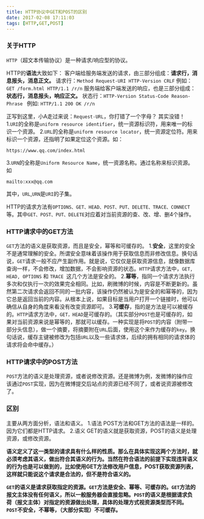 ```yaml
---
title: HTTP协议中GET和POST的区别
date: 2017-02-08 17:11:03
tags: [HTTP,GET,POST]
---
```



### 关于HTTP
`HTTP`（超文本传输协议）是一种请求/响应型的协议。

HTTP的**语法**大致如下：
客户端给服务端发送的请求，由三部分组成：**请求行，消息报头，消息正文。**
请求行：`Method Request-URI HTTP-Version CRLF`
例如：    `GET /form.html HTTP/1.1 /r/n`
服务端给客户端发送的响应，也是三部分组成：**状态行，消息报头，响应正文。**
状态行：`HTTP-Version Status-Code Reason-Phrase `
例如:      `HTTP/1.1 200 OK /r/n`

正写到这里，小A走过来说：`Request-URL`，你打错了一个字母？
其实没错！
1.`URI`的全称是`uniform resource identifier`，统一资源标识符，用来唯一的标识一个资源。
2.`URL`的全称是`uniform resource locator`，统一资源定位符。用来标识一个资源，还指明了如果定位这个资源。如：
```
https://www.qq.com/index.html
```
3.`URN`的全称是`Uniform Resource Name`，统一资源名称。通过名称来标识资源。如
```
mailto:xxx@qq.com
```
其中，`URL`,`URN`是`URI`的子集。

HTTP的请求方法有`OPTIONS、GET、HEAD、POST、PUT、DELETE、TRACE、CONNECT`等。其中`GET、POST、PUT、DELETE`对应着对当前资源的查、改、增、删4个操作。

### HTTP请求中的GET方法
`GET`方法的语义是获取资源，而且是安全，幂等和可缓存的。
1.**安全**，这里的安全不是通常理解的安全。所谓安全意味着该操作用于获取信息而非修改信息。换句话说，`GET`请求一般不应产生副作用。就是说，它仅仅是获取资源信息，就像数据库查询一样，不会修改，增加数据，不会影响资源的状态。`HTTP`请求方法中，`GET, HEAD, OPTIONS` 和 `TRACE `这几个方法是安全的。
2.**幂等**，指同一个请求方法执行多次和仅执行一次的效果完全相同。比如，刷微博的时候，内容是不断更新的。虽然第二次请求会返回不同的一批内容，该操作仍然被认为是安全的和幂等的，因为它总是返回当前的内容。从根本上说，如果目标是当用户打开一个链接时，他可以确信从自身的角度来看没有改变资源即可。
3.**可缓存**，指的是方法是可以被缓存的。`HTTP`请求方法中，`GET，HEAD`是可缓存的。（其实部分`POST`也是可缓存的，如果对当前资源来说是幂等的，那就可以缓存。一种实现是将`POST`的内容（附带一部分头信息），做一个摘要，将摘要附在`URL`后面，使用这个来作为缓存的`key`。换句话说，缓存主键被修改为包括`URL`以及一些请求体，后续的拥有相同的请求体的请求将会命中缓存。）

### HTTP请求中的POST方法
`POST`方法的语义是处理资源，或者说修改资源。还是微博为例，发微博的操作应该通过`POST`实现，因为在微博提交后站点的资源已经不同了，或者说资源被修改了。


### 区别
主要从两方面分析，语法和语义。
1.语法
POST方法和GET方法的语法是一样的。因为它们都是HTTP请求。
2.语义
GET的语义就是获取资源，POST的语义是处理资源，或修改资源。

**语义定义了这一类型的请求具有什么样的性质。那么在具体实现这两个方法时，就必须考虑其语义，做出符合其语义的行为。当然在符合语法的前提下实现违背语义的行为也是可以做到的，比如使用GET方法修改用户信息，POST获取资源列表，这样就只能说这个请求是合法的，但不是符合语义的。**

**`GET`的语义是请求获取指定的资源。`GET`方法是安全、幂等、可缓存的。`GET`方法的报文主体没有任何语义，所以一般服务器会直接忽略。`POST`的语义是根据请求负荷（报文主体）对指定的资源做出处理，具体的处理方式视资源类型而不同。`POST`不安全，不幂等，（大部分实现）不可缓存。**













